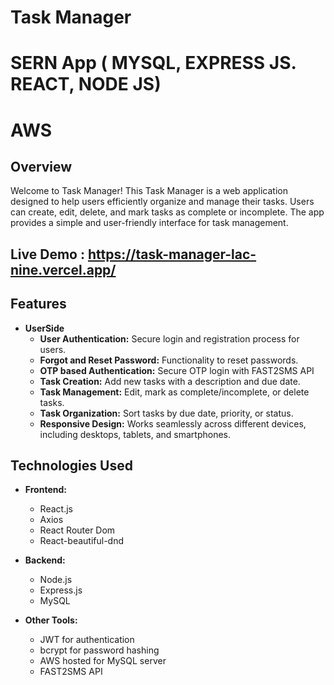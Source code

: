 # Task Manager
# SERN App ( MYSQL, EXPRESS JS. REACT, NODE JS)
# AWS

## Overview
Welcome to Task Manager! This Task Manager is a web application designed to help users efficiently organize and manage their tasks. Users can create, edit, delete, and mark tasks as complete or incomplete. The app provides a simple and user-friendly interface for task management.


## Live Demo : https://task-manager-lac-nine.vercel.app/

## Features
- **UserSide**
    - **User Authentication:** Secure login and registration process for users.
    - **Forgot and Reset Password:** Functionality to reset passwords.
    - **OTP based Authentication:** Secure OTP login with FAST2SMS API
    - **Task Creation:** Add new tasks with a description and due date.
    - **Task Management:** Edit, mark as complete/incomplete, or delete tasks.
    - **Task Organization:** Sort tasks by due date, priority, or status.
    - **Responsive Design:** Works seamlessly across different devices, including desktops, tablets, and smartphones.

## Technologies Used
- **Frontend:**
  - React.js
  - Axios
  - React Router Dom
  - React-beautiful-dnd

- **Backend:**
  - Node.js
  - Express.js
  - MySQL

- **Other Tools:**
  - JWT for authentication
  - bcrypt for password hashing
  - AWS hosted for MySQL server
  - FAST2SMS API
